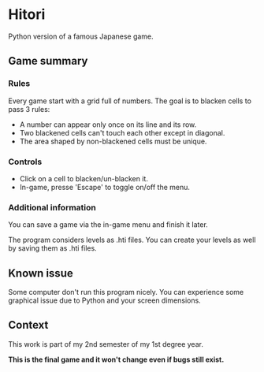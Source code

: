 # Hitori

Python version of a famous Japanese game.

## Game summary

### Rules

Every game start with a grid full of numbers. The goal is to blacken cells to pass 3 rules:

- A number can appear only once on its line and its row.
- Two blackened cells can't touch each other except in diagonal.
- The area shaped by non-blackened cells must be unique.

### Controls

- Click on a cell to blacken/un-blacken it.
- In-game, presse 'Escape' to toggle on/off the menu.

### Additional information

You can save a game via the in-game menu and finish it later.

The program considers levels as .hti files. You can create your levels as well by saving them as .hti files.

## Known issue

Some computer don't run this program nicely. You can experience some graphical issue due to Python and your screen dimensions.

## Context

This work is part of my 2nd semester of my 1st degree year.

**This is the final game and it won't change even if bugs still exist.**
